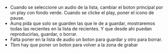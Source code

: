 - Cuando se seleccione un audio de la lista, cambiar el boton principal por un play con fondo verde. Cuando se clicke el play, poner el icono de pause.
- Aunq pida que solo se guarden las que le de a guardar, mostraremos todas las recientes en la lista de recientes. Y que desde ahi puedan reproducirlas, guardar, o borrar.
- Falta poner en la lista de audio un boton para guardar y otro para borrar.
- Tbm hay que poner un boton para volver a la zona de grabar
